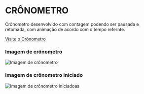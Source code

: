 # CRÔNOMETRO

Crônometro desenvolvido com contagem podendo ser pausada e retomada, com animação de acordo com o tempo refernte.<br/>

[Visite o Crônometro](https://michelle-freitas.github.io/HMTL5-CSS3-JS/meus_projetos/cronometro/index.html)

### Imagem de crônometro
 <img alt="Imagem de crônometro " src="./public/timer.png">


### Imagem de crônometro iniciado
  <img alt="Imagem de crônometro iniciadoas" src="./public/started.png">

